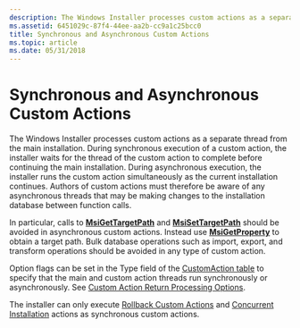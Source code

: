 ```yaml
---
description: The Windows Installer processes custom actions as a separate thread from the main installation.
ms.assetid: 6451029c-87f4-44ee-aa2b-cc9a1c25bcc0
title: Synchronous and Asynchronous Custom Actions
ms.topic: article
ms.date: 05/31/2018
---
```


# Synchronous and Asynchronous Custom Actions

The Windows Installer processes custom actions as a separate thread from the main installation. During synchronous execution of a custom action, the installer waits for the thread of the custom action to complete before continuing the main installation. During asynchronous execution, the installer runs the custom action simultaneously as the current installation continues. Authors of custom actions must therefore be aware of any asynchronous threads that may be making changes to the installation database between function calls.

In particular, calls to [**MsiGetTargetPath**](/windows/desktop/api/Msiquery/nf-msiquery-msigettargetpatha) and [**MsiSetTargetPath**](/windows/desktop/api/Msiquery/nf-msiquery-msisettargetpatha) should be avoided in asynchronous custom actions. Instead use [**MsiGetProperty**](/windows/desktop/api/Msiquery/nf-msiquery-msigetpropertya) to obtain a target path. Bulk database operations such as import, export, and transform operations should be avoided in any type of custom action.

Option flags can be set in the Type field of the [CustomAction table](customaction-table.md) to specify that the main and custom action threads run synchronously or asynchronously. See [Custom Action Return Processing Options](custom-action-return-processing-options.md).

The installer can only execute [Rollback Custom Actions](rollback-custom-actions.md) and [Concurrent Installation](concurrent-installations.md) actions as synchronous custom actions.

 

 



